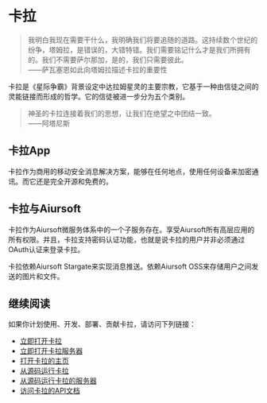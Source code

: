 # 卡拉

>我明白我现在需要干什么，我明确我们将要追随的道路。这持续数个世纪的纷争，塔姆拉，是错误的，大错特错。我们需要铭记什么才是我们所拥有的。我们不需要萨尔那加，是的，我们只需要彼此。  
>——萨瓦塞恩如此向塔姆拉描述卡拉的重要性

卡拉是《星际争霸》背景设定中达拉姆星灵的主要宗教，它基于一种由信徒之间的灵能链接而形成的哲学。它的信徒被进一步分为五个类别。

>神圣的卡拉连接着我们的思想，让我们在绝望之中团结一致。    
>——阿塔尼斯

## 卡拉App

卡拉作为商用的移动安全消息解决方案，能够在任何地点，使用任何设备来加密通讯。而它还是完全开源和免费的。

## 卡拉与Aiursoft

卡拉作为Aiursoft微服务体系中的一个子服务存在。享受Aiursoft所有高层应用的所有权限。并且，卡拉支持密码认证功能，也就是说卡拉的用户并非必须通过OAuth认证来登录卡拉。

卡拉依赖Aiursoft Stargate来实现消息推送。依赖Aiursoft OSS来存储用户之间发送的图片和文件。

## 继续阅读

如果你计划使用、开发、部署、贡献卡拉，请访问下列链接：

* [立即打开卡拉](https://kahla.app.aiursoft.com)
* [立即打开卡拉服务器](https://kahla.server.aiursoft.com)
* [打开卡拉的主页](https://kahla.aiursoft.com)
* [从源码运行卡拉](https://github.com/AiursoftWeb/Kahla.App)
* [从源码运行卡拉的服务器](https://github.com/AiursoftWeb/Kahla.Server)
* [访问卡拉的API文档](./API%20Document.md)